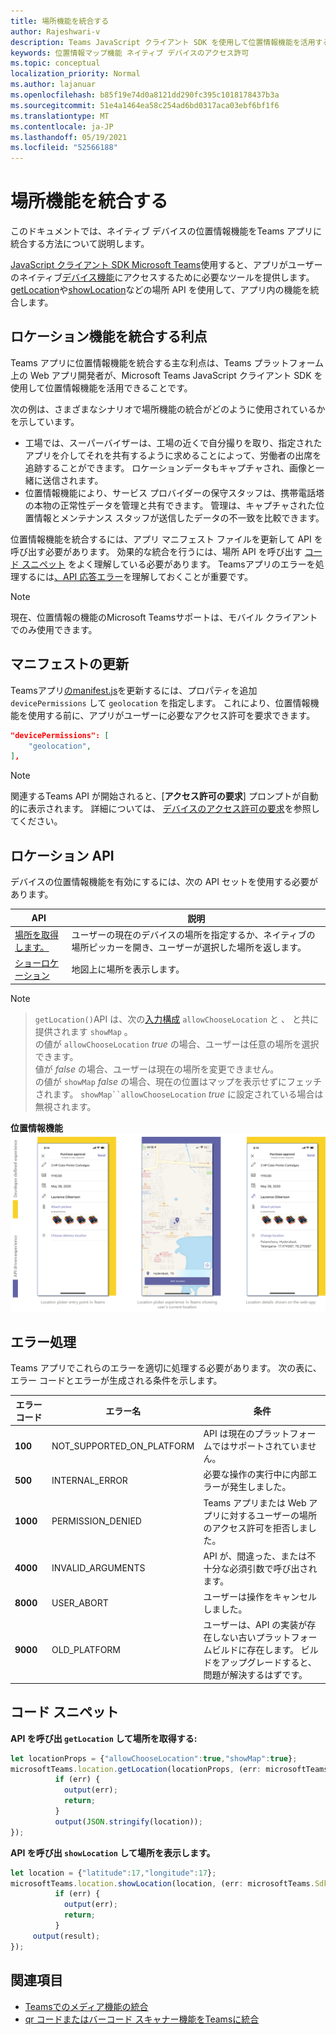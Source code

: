 ```yaml
---
title: 場所機能を統合する
author: Rajeshwari-v
description: Teams JavaScript クライアント SDK を使用して位置情報機能を活用する方法
keywords: 位置情報マップ機能 ネイティブ デバイスのアクセス許可
ms.topic: conceptual
localization_priority: Normal
ms.author: lajanuar
ms.openlocfilehash: b85f19e74d0a8121dd290fc395c1018178437b3a
ms.sourcegitcommit: 51e4a1464ea58c254ad6bd0317aca03ebf6bf1f6
ms.translationtype: MT
ms.contentlocale: ja-JP
ms.lasthandoff: 05/19/2021
ms.locfileid: "52566188"
---
```

# <a name="integrate-location-capabilities"></a>場所機能を統合する 

このドキュメントでは、ネイティブ デバイスの位置情報機能をTeams アプリに統合する方法について説明します。  

[JavaScript クライアント SDK Microsoft Teams](/javascript/api/overview/msteams-client?view=msteams-client-js-latest&preserve-view=true)使用すると、アプリがユーザーのネイティブ[デバイス機能](native-device-permissions.md)にアクセスするために必要なツールを提供します。 [getLocation](/javascript/api/@microsoft/teams-js/location?view=msteams-client-js-latest#getLocation_LocationProps___error__SdkError__location__Location_____void_&preserve-view=true)や[showLocation](/javascript/api/@microsoft/teams-js/location?view=msteams-client-js-latest#showLocation_Location___error__SdkError__status__boolean_____void_&preserve-view=true)などの場所 API を使用して、アプリ内の機能を統合します。 

## <a name="advantages-of-integrating-location-capabilities"></a>ロケーション機能を統合する利点

Teams アプリに位置情報機能を統合する主な利点は、Teams プラットフォーム上の Web アプリ開発者が、Microsoft Teams JavaScript クライアント SDK を使用して位置情報機能を活用できることです。 

次の例は、さまざまなシナリオで場所機能の統合がどのように使用されているかを示しています。
* 工場では、スーパーバイザーは、工場の近くで自分撮りを取り、指定されたアプリを介してそれを共有するように求めることによって、労働者の出席を追跡することができます。 ロケーションデータもキャプチャされ、画像と一緒に送信されます。
* 位置情報機能により、サービス プロバイダーの保守スタッフは、携帯電話塔の本物の正常性データを管理と共有できます。 管理は、キャプチャされた位置情報とメンテナンス スタッフが送信したデータの不一致を比較できます。

位置情報機能を統合するには、アプリ マニフェスト ファイルを更新して API を呼び出す必要があります。 効果的な統合を行うには、場所 API を呼び出す [コード スニペット](#code-snippets) をよく理解している必要があります。 Teamsアプリのエラーを処理するには[、API 応答エラー](#error-handling)を理解しておくことが重要です。

> [!NOTE] 
> 現在、位置情報の機能のMicrosoft Teamsサポートは、モバイル クライアントでのみ使用できます。

## <a name="update-manifest"></a>マニフェストの更新

Teamsアプリ[のmanifest.js](../../resources/schema/manifest-schema.md#devicepermissions)を更新するには、プロパティを追加 `devicePermissions` して `geolocation` を指定します。 これにより、位置情報機能を使用する前に、アプリがユーザーに必要なアクセス許可を要求できます。

``` json
"devicePermissions": [
    "geolocation",
],
```

> [!NOTE]
> 関連するTeams API が開始されると、[**アクセス許可の要求**] プロンプトが自動的に表示されます。 詳細については、 [デバイスのアクセス許可の要求](native-device-permissions.md)を参照してください。

## <a name="location-apis"></a>ロケーション API

デバイスの位置情報機能を有効にするには、次の API セットを使用する必要があります。

| API      | 説明   |
| --- | --- |
|[場所を取得します。](/javascript/api/@microsoft/teams-js/location?view=msteams-client-js-latest#getLocation_LocationProps___error__SdkError__location__Location_____void_&preserve-view=true) | ユーザーの現在のデバイスの場所を指定するか、ネイティブの場所ピッカーを開き、ユーザーが選択した場所を返します。 |
|[ショーロケーション](/javascript/api/@microsoft/teams-js/location?view=msteams-client-js-latest#showLocation&preserve-view=true) | 地図上に場所を表示します。 |

> [!NOTE]

> `getLocation()`API は、次の[入力構成](/javascript/api/@microsoft/teams-js/locationprops?view=msteams-client-js-latest&preserve-view=true) `allowChooseLocation` と 、 と共に提供されます `showMap` 。 <br/> の値が `allowChooseLocation` *true* の場合、ユーザーは任意の場所を選択できます。<br/>  値が *false* の場合、ユーザーは現在の場所を変更できません。<br/> の値が `showMap` *false* の場合、現在の位置はマップを表示せずにフェッチされます。 `showMap``allowChooseLocation` *true* に設定されている場合は無視されます。

**位置情報機能** 
 ![ の Web アプリ エクスペリエンス位置情報機能の Web アプリ エクスペリエンス](../../assets/images/tabs/location-capability.png)

## <a name="error-handling"></a>エラー処理

Teams アプリでこれらのエラーを適切に処理する必要があります。 次の表に、エラー コードとエラーが生成される条件を示します。 

|エラー コード |  エラー名     | 条件|
| --------- | --------------- | -------- |
| **100** | NOT_SUPPORTED_ON_PLATFORM | API は現在のプラットフォームではサポートされていません。|
| **500** | INTERNAL_ERROR | 必要な操作の実行中に内部エラーが発生しました。|
| **1000** | PERMISSION_DENIED |Teams アプリまたは Web アプリに対するユーザーの場所のアクセス許可を拒否しました。|
| **4000** | INVALID_ARGUMENTS | API が、間違った、または不十分な必須引数で呼び出されます。|
| **8000** | USER_ABORT |ユーザーは操作をキャンセルしました。|
| **9000** | OLD_PLATFORM | ユーザーは、API の実装が存在しない古いプラットフォームビルドに存在します。 ビルドをアップグレードすると、問題が解決するはずです。|

## <a name="code-snippets"></a>コード スニペット

**API を呼び出 `getLocation` して場所を取得する:**

```javascript
let locationProps = {"allowChooseLocation":true,"showMap":true};
microsoftTeams.location.getLocation(locationProps, (err: microsoftTeams.SdkError, location: microsoftTeams.location.Location) => {
          if (err) {
            output(err);
            return;
          }
          output(JSON.stringify(location));
});
```

**API を呼び出 `showLocation` して場所を表示します。**

```javascript
let location = {"latitude":17,"longitude":17};
microsoftTeams.location.showLocation(location, (err: microsoftTeams.SdkError, result: boolean) => {
          if (err) {
            output(err);
            return;
          }
     output(result);
});
```

## <a name="see-also"></a>関連項目

* [Teamsでのメディア機能の統合](mobile-camera-image-permissions.md)
* [qr コードまたはバーコード スキャナー機能をTeamsに統合](qr-barcode-scanner-capability.md)

